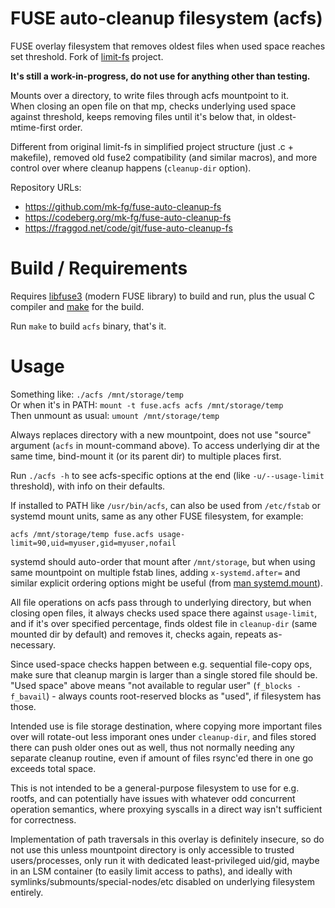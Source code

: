 FUSE auto-cleanup filesystem (acfs)
===================================

FUSE overlay filesystem that removes oldest files when used space
reaches set threshold. Fork of [limit-fs] project.

**It's still a work-in-progress, do not use for anything other than testing.**

Mounts over a directory, to write files through acfs mountpoint to it.\
When closing an open file on that mp, checks underlying used space against
threshold, keeps removing files until it's below that, in oldest-mtime-first order.

Different from original limit-fs in simplified project structure
(just .c + makefile), removed old fuse2 compatibility (and similar macros),
and more control over where cleanup happens (`cleanup-dir` option).

[limit-fs]: https://github.com/piuma/limit-fs

Repository URLs:

- <https://github.com/mk-fg/fuse-auto-cleanup-fs>
- <https://codeberg.org/mk-fg/fuse-auto-cleanup-fs>
- <https://fraggod.net/code/git/fuse-auto-cleanup-fs>


# Build / Requirements

Requires [libfuse3] (modern FUSE library) to build and run,
plus the usual C compiler and [make] for the build.

Run `make` to build `acfs` binary, that's it.

[libfuse3]: https://github.com/libfuse/libfuse
[make]: https://www.gnu.org/software/make


# Usage

Something like: `./acfs /mnt/storage/temp`\
Or when it's in PATH: `mount -t fuse.acfs acfs /mnt/storage/temp`\
Then unmount as usual: `umount /mnt/storage/temp`

Always replaces directory with a new mountpoint,
does not use "source" argument (`acfs` in mount-command above).
To access underlying dir at the same time, bind-mount it (or its parent dir)
to multiple places first.

Run `./acfs -h` to see acfs-specific options at the end
(like `-u/--usage-limit` threshold), with info on their defaults.

If installed to PATH like `/usr/bin/acfs`, can also be used from `/etc/fstab`
or systemd mount units, same as any other FUSE filesystem, for example:
```
acfs /mnt/storage/temp fuse.acfs usage-limit=90,uid=myuser,gid=myuser,nofail
```

systemd should auto-order that mount after `/mnt/storage`,
but when using same mountpoint on multiple fstab lines, adding `x-systemd.after=`
and similar explicit ordering options might be useful (from [man systemd.mount]).

All file operations on acfs pass through to underlying directory, but when
closing open files, it always checks used space there against `usage-limit`,
and if it's over specified percentage, finds oldest file in `cleanup-dir`
(same mounted dir by default) and removes it, checks again, repeats as-necessary.

Since used-space checks happen between e.g. sequential file-copy ops,
make sure that cleanup margin is larger than a single stored file should be.\
"Used space" above means "not available to regular user" (`f_blocks - f_bavail`) -
always counts root-reserved blocks as "used", if filesystem has those.

Intended use is file storage destination, where copying more important files
over will rotate-out less imporant ones under `cleanup-dir`, and files stored
there can push older ones out as well, thus not normally needing any separate
cleanup routine, even if amount of files rsync'ed there in one go exceeds total space.

This is not intended to be a general-purpose filesystem to use for e.g. rootfs,
and can potentially have issues with whatever odd concurrent operation semantics,
where proxying syscalls in a direct way isn't sufficient for correctness.

Implementation of path traversals in this overlay is definitely insecure,
so do not use this unless mountpoint directory is only accessible to trusted
users/processes, only run it with dedicated least-privileged uid/gid,
maybe in an LSM container (to easily limit access to paths),
and ideally with symlinks/submounts/special-nodes/etc disabled on underlying
filesystem entirely.

[man systemd.mount]: https://man.archlinux.org/man/systemd.mount.5
